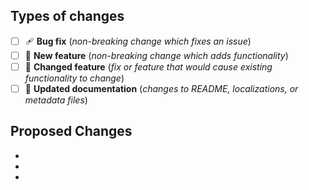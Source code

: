 ## Types of changes
<!--- What types of changes does your code introduce? Put an `x` in all the boxes that apply: -->
- [ ] 🩹 **Bug fix** (_non-breaking change which fixes an issue_)
- [ ] 🌟 **New feature** (_non-breaking change which adds functionality_)
- [ ] 🔁 **Changed feature** (_fix or feature that would cause existing functionality to change_)
- [ ] 📑 **Updated documentation** (_changes to README, localizations, or metadata files_)

## Proposed Changes
<!--- What are the changes that your code introduces? -->
  -
  -
  -
